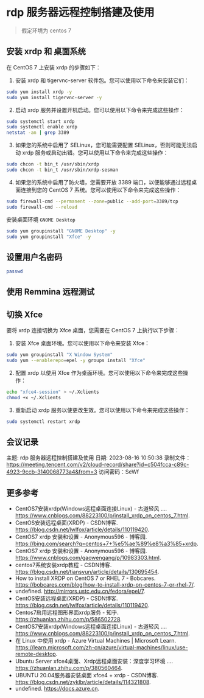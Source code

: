 # rdp 服务器远程控制搭建及使用

> 假定环境为 centos 7

## 安装 xrdp 和 桌面系统

在 CentOS 7 上安装 xrdp 的步骤如下：

1. 安装 xrdp 和 tigervnc-server 软件包。您可以使用以下命令来安装它们：
```bash
sudo yum install xrdp -y
sudo yum install tigervnc-server -y
```
2. 启动 xrdp 服务并设置开机启动。您可以使用以下命令来完成这些操作：
```bash
sudo systemctl start xrdp
sudo systemctl enable xrdp
netstat -an | grep 3389
```
3. 如果您的系统中启用了 SELinux，您可能需要配置 SELinux，否则可能无法启动 xrdp 服务或启动出错。您可以使用以下命令来完成这些操作：
```bash
sudo chcon -t bin_t /usr/sbin/xrdp
sudo chcon -t bin_t /usr/sbin/xrdp-sesman
```
4. 如果您的系统中启用了防火墙，您需要开放 3389 端口，以便能够通过远程桌面连接到您的 CentOS 7 系统。您可以使用以下命令来完成这些操作：
```bash
sudo firewall-cmd --permanent --zone=public --add-port=3389/tcp
sudo firewall-cmd --reload
```

安装桌面环境 `GNOME Desktop`

```bash
sudo yum groupinstall "GNOME Desktop" -y
sudo yum groupinstall "Xfce" -y
```

## 设置用户名密码

```bash
passwd
```

## 使用 Remmina 远程测试


## 切换 Xfce
要将 xrdp 连接切换为 Xfce 桌面，您需要在 CentOS 7 上执行以下步骤：

1. 安装 Xfce 桌面环境。您可以使用以下命令来安装 Xfce：
```bash
sudo yum groupinstall "X Window System"
sudo yum --enablerepo=epel -y groups install "Xfce"
```

2. 配置 xrdp 以使用 Xfce 作为桌面环境。您可以使用以下命令来完成这些操作：
```bash
echo "xfce4-session" > ~/.Xclients
chmod +x ~/.Xclients
```
3. 重新启动 xrdp 服务以使更改生效。您可以使用以下命令来完成这些操作：
```bash
sudo systemctl restart xrdp
```

## 会议记录

主题: rdp 服务器远程控制搭建及使用
日期: 2023-08-16 10:50:38
录制文件：https://meeting.tencent.com/v2/cloud-record/share?id=c504fcca-c89c-4923-9ccb-3140068773a4&from=3
访问密码：SeWf

## 更多参考

- CentOS7安装xrdp(Windows远程桌面连接Linux) - 古道轻风 .... https://www.cnblogs.com/88223100/p/install_xrdp_on_centos_7.html.
- CentOS安装远程桌面(XRDP) - CSDN博客. https://blog.csdn.net/lwlfox/article/details/110119420.
- CentOS7 xrdp 安装和设置 - Anonymous596 - 博客园. https://bing.com/search?q=centos+7+%e5%ae%89%e8%a3%85+xrdp.
- CentOS7 xrdp 安装和设置 - Anonymous596 - 博客园. https://www.cnblogs.com/gaowengang/p/10983303.html.
- centos7系统安装xrdp教程 - CSDN博客. https://blog.csdn.net/tiansyun/article/details/130695454.
- How to install XRDP on CentOS 7 or RHEL 7 - Bobcares. https://bobcares.com/blog/how-to-install-xrdp-on-centos-7-or-rhel-7/.
- undefined. http://mirrors.ustc.edu.cn/fedora/epel/7.
- CentOS安装远程桌面(XRDP) - CSDN博客. https://blog.csdn.net/lwlfox/article/details/110119420.
- Centos7启用远程图形界面xrdp服务 - 知乎. https://zhuanlan.zhihu.com/p/586502728.
- CentOS7安装xrdp(Windows远程桌面连接Linux) - 古道轻风 .... https://www.cnblogs.com/88223100/p/install_xrdp_on_centos_7.html.
- 在 Linux 中使用 xrdp - Azure Virtual Machines | Microsoft Learn. https://learn.microsoft.com/zh-cn/azure/virtual-machines/linux/use-remote-desktop.
- Ubuntu Server xfce4桌面、Xrdp远程桌面安装：深度学习环境 .... https://zhuanlan.zhihu.com/p/380560464.
- UBUNTU 20.04服务器安装桌面 xfce4 + xrdp - CSDN博客. https://blog.csdn.net/zyklbr/article/details/114321808.
- undefined. https://docs.azure.cn.
